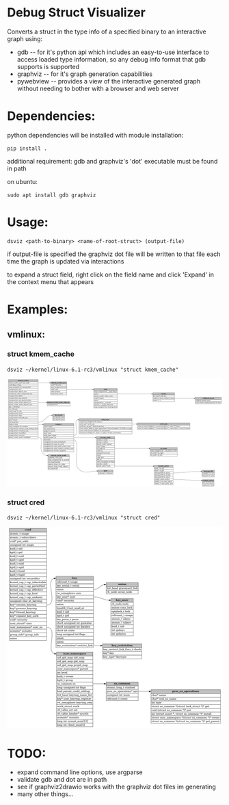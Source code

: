 # Debug Struct Visualizer

Converts a struct in the type info of a specified binary to an interactive graph using:
 - gdb -- for it's python api which includes an easy-to-use interface to access loaded type information, so any debug info format that gdb supports is supported
 - graphviz -- for it's graph generation capabilities
 - pywebview -- provides a view of the interactive generated graph without needing to bother with a browser and web server

# Dependencies:
python dependencies will be installed with module installation:
```
pip install .
```
additional requirement: gdb and graphviz's 'dot' executable must be found in path

on ubuntu:
```
sudo apt install gdb graphviz
```

# Usage:
```
dsviz <path-to-binary> <name-of-root-struct> (output-file)
```
if output-file is specified the graphviz dot file will be written to that file each time the graph is updated via interactions

to expand a struct field, right click on the field name and click 'Expand' in the context menu that appears

# Examples:

## vmlinux:

### struct kmem_cache

`dsviz ~/kernel/linux-6.1-rc3/vmlinux "struct kmem_cache"`


![kmem_cache](example/kmem_cache.png)

### struct cred

`dsviz ~/kernel/linux-6.1-rc3/vmlinux "struct cred"`

![cred](example/cred.png)

# TODO:
- expand command line options, use argparse
- validate gdb and dot are in path
- see if graphviz2drawio works with the graphviz dot files im generating
- many other things...
